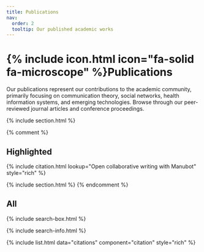```yaml
---
title: Publications
nav:
  order: 2
  tooltip: Our published academic works
---
```


# {% include icon.html icon="fa-solid fa-microscope" %}Publications

Our publications represent our contributions to the academic community, primarily focusing on communication theory, social networks, health information systems, and emerging technologies. Browse through our peer-reviewed journal articles and conference proceedings.

{% include section.html %}

{% comment %}
## Highlighted

{% include citation.html lookup="Open collaborative writing with Manubot" style="rich" %}

{% include section.html %}
{% endcomment %}

## All

{% include search-box.html %}

{% include search-info.html %}

{% include list.html data="citations" component="citation" style="rich" %}

